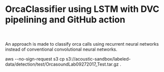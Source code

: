 # OrcaClassifier using LSTM with DVC pipelining and GitHub action
<br><br>An approach is made to classify orca calls using recurrent neural networks instead of conventional convolutional neural networks.

aws --no-sign-request s3 cp s3://acoustic-sandbox/labeled-data/detection/test/OrcasoundLab09272017_Test.tar.gz .

